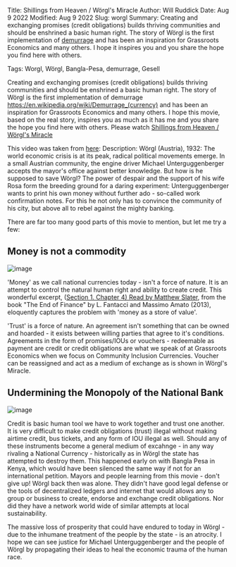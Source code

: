 Title: Shillings from Heaven / Wörgl's Miracle
Author: Will Ruddick
Date: Aug 9 2022
Modified: Aug 9 2022
Slug: worgl
Summary: Creating and exchanging promises (credit obligations) builds thriving communities and should be enshrined a basic human right. The story of Wörgl is the first implementation of [demurrage](https://en.wikipedia.org/wiki/Demurrage_(currency)) and has been an inspiration for Grassroots Economics and many others. I hope it inspires you and you share the hope you find here with others. 


Tags: Worgl, Wörgl, Bangla-Pesa, demurrage, Gesell

Creating and exchanging promises (credit obligations) builds thriving communities and should be enshrined a basic human right. The story of Wörgl is the first implementation of demurrage https://en.wikipedia.org/wiki/Demurrage_(currency) and has been an inspiration for Grassroots Economics and many others. I hope this movie, based on the real story, inspires you as much as it has me and you share the hope you find here with others. Please watch [Shillings from Heaven / Wörgl's Miracle](https://youtu.be/6Uz4PRWr3ns)

This video was taken from [here](https://video.liberta.vip/w/a4af6e52-8352-4191-8dbb-518f875e1851): Description: Wörgl (Austria), 1932: The world economic crisis is at its peak, radical political movements emerge. In a small Austrian community, the engine driver Michael Unterguggenberger accepts the mayor's office against better knowledge. But how is he supposed to save Wörgl? The power of despair and the support of his wife Rosa form the breeding ground for a daring experiment: Unterguggenberger wants to print his own money without further ado - so-called work confirmation notes. For this he not only has to convince the community of his city, but above all to rebel against the mighty banking.

There are far too many good parts of this movie to mention, but let me try a few:

## Money is not a commodity

![image](images/blog/worgl1.webp)

'Money' as we call national currencies today - isn't a force of nature. It is an attempt to control the natural human right and ability to create credit. This wonderful excerpt, ([Section 1. Chapter 4) Read by Matthew Slater](https://youtu.be/MaH9dHApjQ8), from the book "The End of Finance" by L. Fantacci and Massimo Amato (2013), eloquently captures the problem with 'money as a store of value'.

'Trust' is a force of nature. An agreement isn't something that can be owned and hoarded - it exists between willing parties that agree to it's conditions. Agreements in the form of promises/IOUs or vouchers - redeemable as payment are credit or credit obligations are what we speak of at Grassroots Economics when we focus on Community Inclusion Currencies. Voucher can be reassigned and act as a medium of exchange as is shown in Wörgl's Miracle. 

## Undermining the Monopoly of the National Bank

![image](images/blog/worgl2.webp)

Credit is basic human tool we have to work together and trust one another. It is very difficult to make credit obligations (trust) illegal without making airtime credit, bus tickets, and any form of IOU illegal as well. Should any of these instruments become a general medium of excahnge - in any way rivaling a National Currency - historically as in Wörgl the state has attempted to destroy them. This happened early on with Bangla Pesa in Kenya, which would have been silenced the same way if not for an international petition. Mayors and people learning from this movie - don't give up! Wörgl back then was alone. They didn't have good legal defense or the tools of decentralized ledgers and internet that would allows any to group or business to create, endorse and exchange credit obligations. Nor did they have a network world wide of similar attempts at local sustainability.

The massive loss of prosperity that could have endured to today in Wörgl - due to the inhumane treatment of the people by the state - is an atrocity. I hope we can see justice for Michael Unterguggenberger and the people of Wörgl by propagating their ideas to heal the economic trauma of the human race. 
